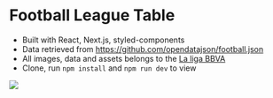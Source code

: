 # Football League Table
- Built with React, Next.js, styled-components
- Data retrieved from https://github.com/opendatajson/football.json
- All images, data and assets belongs to the [La liga BBVA](https://www.laliga.com/en-GB)
- Clone, run `npm install` and `npm run dev` to view

<img src=".static/Liga-table.gif" >

